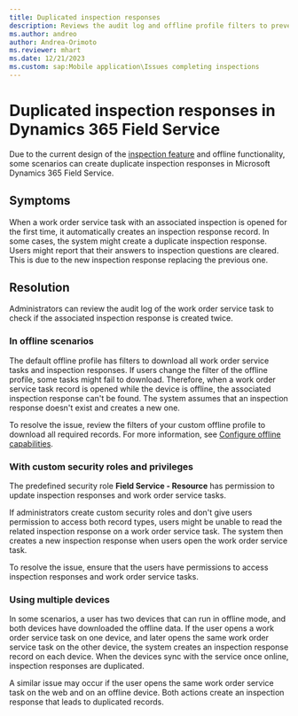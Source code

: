 ```yaml
---
title: Duplicated inspection responses
description: Reviews the audit log and offline profile filters to prevent duplicated inspection responses in Microsoft Dynamics 365 Field Service.
ms.author: andreo
author: Andrea-Orimoto
ms.reviewer: mhart
ms.date: 12/21/2023
ms.custom: sap:Mobile application\Issues completing inspections
---
```

# Duplicated inspection responses in Dynamics 365 Field Service

Due to the current design of the [inspection feature](/dynamics365/field-service/inspections) and offline functionality, some scenarios can create duplicate inspection responses in Microsoft Dynamics 365 Field Service.

## Symptoms

When a work order service task with an associated inspection is opened for the first time, it automatically creates an inspection response record. In some cases, the system might create a duplicate inspection response. Users might report that their answers to inspection questions are cleared. This is due to the new inspection response replacing the previous one.

## Resolution

Administrators can review the audit log of the work order service task to check if the associated inspection response is created twice. 

### In offline scenarios

The default offline profile has filters to download all work order service tasks and inspection responses. If users change the filter of the offline profile, some tasks might fail to download. Therefore, when a work order service task record is opened while the device is offline, the associated inspection response can't be found. The system assumes that an inspection response doesn't exist and creates a new one. 

To resolve the issue, review the filters of your custom offline profile to download all required records. For more information, see [Configure offline capabilities](/dynamics365/field-service/mobile-power-app-system-offline).

### With custom security roles and privileges

The predefined security role **Field Service - Resource** has permission to update inspection responses and work order service tasks.

If administrators create custom security roles and don't give users permission to access both record types, users might be unable to read the related inspection response on a work order service task. The system then creates a new inspection response when users open the work order service task.

To resolve the issue, ensure that the users have permissions to access inspection responses and work order service tasks.

### Using multiple devices

In some scenarios, a user has two devices that can run in offline mode, and both devices have downloaded the offline data. If the user opens a work order service task on one device, and later opens the same work order service task on the other device, the system creates an inspection response record on each device. When the devices sync with the service once online, inspection responses are duplicated.

A similar issue may occur if the user opens the same work order service task on the web and on an offline device. Both actions create an inspection response that leads to duplicated records.
